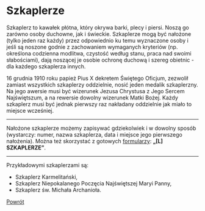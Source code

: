 # Szkaplerze
Szkaplerz to kawałek płótna, który okrywa barki, plecy i piersi. Noszą go zarówno osoby duchowne, jak i świeckie. Szkaplerze mogą być nałożone (tylko jeden raz każdy) przez odpowiednio ku temu wyznaczone osoby i jeśli są noszone godnie z zachowaniem wymaganych kryteriów (np. określona codzienna modlitwa, czystość według stanu, praca nad swoimi słabościami), dają noszącej je osobie ochronę duchową i szereg obietnic - dla każdego szkaplerza innych.

16 grudnia 1910 roku papież Pius X dekretem Świętego Oficjum, zezwolił zamiast wszystkich szkaplerzy oddzielnie, nosić jeden medalik szkaplerzny. Na jego awersie musi być wizerunek Jezusa Chrystusa z Jego Sercem Najświętszum, a na rewersie dowolny wizerunek Matki Bożej. Każdy szkaplerz musi być jednak pierwszy raz nakładany oddzielnie jak miało to miejsce wcześniej.

---
Nałożone szkaplerze możemy zapisywać gdziekolwiek i w dowolny sposób (wystarczy: numer, nazwa szkaplerza, data i miejsce jego pierwszego nałożenia). Można też skorzystać z gotowych [formularzy](wszystkie_materialy_do_pobrania.md): **„[L] SZKAPLERZE”**.

---
Przykładowymi szkaplerzami są:
- Szkaplerz Karmelitański,
- Szkaplerz Niepokalanego Poczęcia Najświętszej Maryi Panny,
- Szkaplerz św. Michała Archanioła.

[Powrót](index.md)
